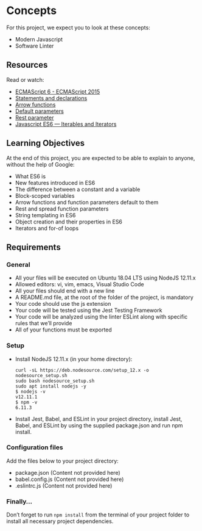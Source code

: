 

# Concepts

For this project, we expect you to look at these concepts:

- Modern Javascript
- Software Linter

## Resources

Read or watch:

- [ECMAScript 6 - ECMAScript 2015](https://www.w3schools.com/js/js_es6.asp)
- [Statements and declarations](https://developer.mozilla.org/en-US/docs/Web/JavaScript/Reference/Statements)
- [Arrow functions](https://developer.mozilla.org/en-US/docs/Web/JavaScript/Reference/Functions/Arrow_functions)
- [Default parameters](https://developer.mozilla.org/en-US/docs/Web/JavaScript/Reference/Functions/Default_parameters)
- [Rest parameter](https://developer.mozilla.org/en-US/docs/Web/JavaScript/Reference/Functions/rest_parameters)
- [Javascript ES6 — Iterables and Iterators](https://towardsdatascience.com/javascript-es6-iterables-and-iterators-de18b54f4d4?gi=77e0c9316da7)

## Learning Objectives

At the end of this project, you are expected to be able to explain to anyone, without the help of Google:

- What ES6 is
- New features introduced in ES6
- The difference between a constant and a variable
- Block-scoped variables
- Arrow functions and function parameters default to them
- Rest and spread function parameters
- String templating in ES6
- Object creation and their properties in ES6
- Iterators and for-of loops

## Requirements

### General

- All your files will be executed on Ubuntu 18.04 LTS using NodeJS 12.11.x
- Allowed editors: vi, vim, emacs, Visual Studio Code
- All your files should end with a new line
- A README.md file, at the root of the folder of the project, is mandatory
- Your code should use the js extension
- Your code will be tested using the Jest Testing Framework
- Your code will be analyzed using the linter ESLint along with specific rules that we’ll provide
- All of your functions must be exported

### Setup

- Install NodeJS 12.11.x (in your home directory):

  ```
  curl -sL https://deb.nodesource.com/setup_12.x -o nodesource_setup.sh
  sudo bash nodesource_setup.sh
  sudo apt install nodejs -y
  $ nodejs -v
  v12.11.1
  $ npm -v
  6.11.3
  ```

- Install Jest, Babel, and ESLint in your project directory, install Jest, Babel, and ESLint by using the supplied package.json and run npm install.

### Configuration files

Add the files below to your project directory:

- package.json
  (Content not provided here)
- babel.config.js
  (Content not provided here)
- .eslintrc.js
  (Content not provided here)

### Finally…

Don’t forget to run `npm install` from the terminal of your project folder to install all necessary project dependencies.